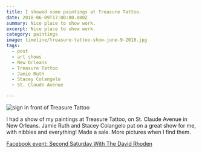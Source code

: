 ```yaml
---
title: I showed some paintings at Treasure Tattoo.
date: 2018-06-09T17:00:00.000Z
summary: Nice place to show work.
excerpt: Nice place to show work.
category: paintings
image: timeline/treasure-tattoo-show-june-9-2018.jpg
tags:
  - post 
  - art shows
  - New Orleans
  - Treasure Tattoo
  - Jamie Ruth
  - Stacey Colangelo
  - St. Claude Avenue

---
```


![sign in front of Treasure Tattoo](/static/img/paintings/treasure-tattoo-show-june-9-2018.jpg "sign in front of Treasure Tattoo")

I had a show of my paintings at Treasure Tattoo, on St. Claude Avenue in New Orleans. Jamie Ruth and Stacey Colangelo put on a great show for me, with nibbles and everything!  Made a sale. More pictures when I find them.

[Facebook event: Second Saturday With The David Rhoden](https://www.facebook.com/events/2065720243753609/)